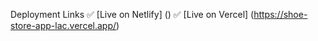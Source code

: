 Deployment Links 
✅ [Live on Netlify] () 
✅ [Live on Vercel] (https://shoe-store-app-lac.vercel.app/)

